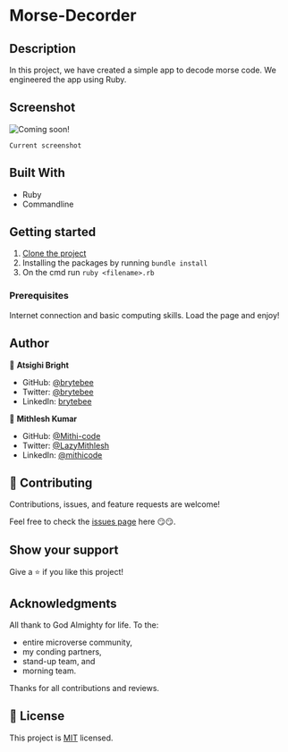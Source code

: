 # Morse-Decorder

## Description

In this project, we have created a simple app to decode morse code. We engineered the app using Ruby.

## Screenshot

![Coming soon!](https://placeholder.png)

`Current screenshot`

## Built With

- Ruby
- Commandline

## Getting started

1. [Clone the project](https://github.com/brytebee/Morse-Decorder/)
2. Installing the packages by running `bundle install`
3. On the cmd run `ruby <filename>.rb`

### Prerequisites

Internet connection and basic computing skills.
Load the page and enjoy!

## Author

👤 **Atsighi Bright**

- GitHub: [@brytebee](https://github.com/brytebee)
- Twitter: [@brytebee](https://twitter.com/brytebee)
- LinkedIn: [brytebee](https://www.linkedin.com/in/brytebee/)

👤 **Mithlesh Kumar**

- GitHub: [@Mithi-code](https://github.com/Mithi-code)
- Twitter: [@LazyMithlesh](https://twitter.com/LazyMithlesh)
- LinkedIn: [@mithicode](https://linkedin.com/in/mithicode)

## 🤝 Contributing

Contributions, issues, and feature requests are welcome!

Feel free to check the [issues page](https://github.com/brytebee/Morse-Decorder/issues) here 😏😏.

## Show your support

Give a ⭐️ if you like this project!

## Acknowledgments

All thank to God Almighty for life.
To the:

- entire microverse community,
- my conding partners,
- stand-up team, and
- morning team.

Thanks for all contributions and reviews.

## 📝 License

This project is [MIT](./MIT.md) licensed.
